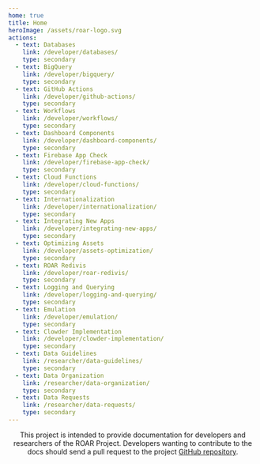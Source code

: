 ```yaml
---
home: true
title: Home
heroImage: /assets/roar-logo.svg
actions:
  - text: Databases
    link: /developer/databases/
    type: secondary
  - text: BigQuery
    link: /developer/bigquery/
    type: secondary
  - text: GitHub Actions
    link: /developer/github-actions/
    type: secondary
  - text: Workflows
    link: /developer/workflows/
    type: secondary
  - text: Dashboard Components
    link: /developer/dashboard-components/
    type: secondary
  - text: Firebase App Check
    link: /developer/firebase-app-check/
    type: secondary
  - text: Cloud Functions
    link: /developer/cloud-functions/
    type: secondary
  - text: Internationalization
    link: /developer/internationalization/
    type: secondary
  - text: Integrating New Apps
    link: /developer/integrating-new-apps/
    type: secondary
  - text: Optimizing Assets
    link: /developer/assets-optimization/
    type: secondary
  - text: ROAR Redivis
    link: /developer/roar-redivis/
    type: secondary
  - text: Logging and Querying
    link: /developer/logging-and-querying/
    type: secondary
  - text: Emulation
    link: /developer/emulation/
    type: secondary
  - text: Clowder Implementation
    link: /developer/clowder-implementation/
    type: secondary
  - text: Data Guidelines
    link: /researcher/data-guidelines/
    type: secondary
  - text: Data Organization
    link: /researcher/data-organization/
    type: secondary
  - text: Data Requests
    link: /researcher/data-requests/
    type: secondary
---
```


<p style="text-align: center;">This project is intended to provide documentation for developers and researchers of the ROAR Project. Developers wanting to contribute to the docs should send a pull request to the project <a href="https://github.com/yeatmanlab/roar-docs" target="_blank">GitHub repository</a>.</p>
